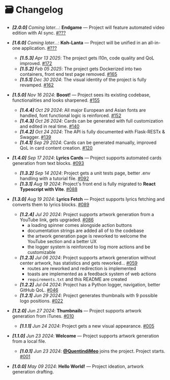 # :card_file_box: Changelog

- ***[2.0.0]** Coming later...*: **Endgame** — Project will feature automated video edition with AI sync. [#???](#card_file_box-changelog)

- ***[1.6.0]** Coming later...*: **Koh-Lanta** — Project will be unified in an all-in-one application. [#???](#card_file_box-changelog)

  - ***[1.5.3]** Apr 13 2025*: The project gets l10n, code quality and QoL improved. [#172](https://github.com/Thomas-Fernandes/GTFR-CG/pull/172)
  - ***[1.5.2]** Feb 05 2025*: The project gets Dockerized into two containers, front end test page removed. [#165](https://github.com/Thomas-Fernandes/GTFR-CG/pull/165)
  - ***[1.5.1]** Dec 30 2024*: The visual identity of the project is fully revamped. [#162](https://github.com/Thomas-Fernandes/GTFR-CG/pull/162)
- ***[1.5.0]** Nov 16 2024*: **Boost!** — Project sees its existing codebase, functionalities and looks sharpened. [#155](https://github.com/Thomas-Fernandes/GTFR-CG/pull/155)

  - ***[1.4.4]** Oct 29 2024*: All major European and Asian fonts are handled, font functional logic is reinforced. [#152](https://github.com/Thomas-Fernandes/GTFR-CG/pull/152)
  - ***[1.4.3]** Oct 26 2024*: Cards can be generated with full customization and edited in real time. [#140](https://github.com/Thomas-Fernandes/GTFR-CG/pull/140)
  - ***[1.4.2]** Oct 24 2024*: The API is fully documented with Flask-RESTx & Swagger. [#139](https://github.com/Thomas-Fernandes/GTFR-CG/pull/139)
  - ***[1.4.1]** Sep 29 2024*: Cards can be generated manually, improved QoL in card content creation. [#120](https://github.com/Thomas-Fernandes/GTFR-CG/pull/120)
- ***[1.4.0]** Sep 17 2024*: **Lyrics Cards** — Project supports automated cards generation from text blocks. [#093](https://github.com/Thomas-Fernandes/GTFR-CG/pull/93)

  - ***[1.3.2]** Sep 14 2024*: Project gets a unit tests page, better .env handling with a tutorial file. [#092](https://github.com/Thomas-Fernandes/GTFR-CG/pull/92)
  - ***[1.3.1]** Aug 19 2024*: Project's front end is fully migrated to **React Typescript with Vite**. [#088](https://github.com/Thomas-Fernandes/GTFR-CG/pull/88)
- ***[1.3.0]** Aug 19 2024*: **Lyrics Fetch** — Project supports lyrics fetching and converts them to lyrics blocks. [#089](https://github.com/Thomas-Fernandes/GTFR-CG/pull/89)

  - ***[1.2.4]** Jul 20 2024*: Project supports artwork generation from a YouTube link, gets upgraded. [#086](https://github.com/Thomas-Fernandes/GTFR-CG/pull/86)
    - a loading spinner comes alongside action buttons
    - documentation strings are added all of to the codebase
    - the artwork generation page is reworked to welcome the YouTube section and a better UX
    - the logger system is reinforced to log more actions and be customizable
  - ***[1.2.3]** Jul 06 2024*: Project supports artwork generation without center artwork, has statistics and gets reworked... [#059](https://github.com/Thomas-Fernandes/GTFR/pull/59)
    - routes are reworked and redirection is implemented
    - toasts are implemented as a feedback system of web actions
    - `requirements.txt` and this README are created
  - ***[1.2.2]** Jul 04 2024*: Project has a Python logger, navigation, better GitHub QoL. [#046](https://github.com/Thomas-Fernandes/GTFR/pull/46)
  - ***[1.2.1]** Jun 29 2024*: Project generates thumbnails with 9 possible logo positions. [#022](https://github.com/Thomas-Fernandes/GTFR/pull/22)
- ***[1.2.0]** Jun 27 2024*: **Thumbnails** — Project supports artwork generation from iTunes. [#010](https://github.com/Thomas-Fernandes/GTFR/pull/10)

  - ***[1.1.1]** Jun 24 2024*: Project gets a new visual appearance. [#005](https://github.com/Thomas-Fernandes/GTFR/pull/5)
- ***[1.1.0]** Jun 23 2024*: **Welcome** — Project supports artwork generation from a local file.

  - ***[1.0.1]** Jun 23 2024*: [**@QuentindiMeo**](https://github.com/QuentindiMeo) joins the project. Project starts. [#001](https://github.com/Thomas-Fernandes/GTFR/pull/1)
- ***[1.0.0]** May 09 2024*: **Hello World!** — Project ideation, artwork generation drafting.
